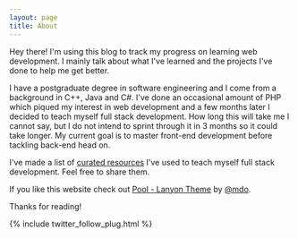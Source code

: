 ```yaml
---
layout: page
title: About
---
```


<p class = "message">
  Hey there! I'm using this blog to track my progress on learning web development. I mainly talk about what I've learned and the projects I've done to help me get better.
</p>

I have a postgraduate degree in software engineering and I come from a background in C++, Java and C#. I've done an occasional amount of PHP which piqued my interest in web development and a few months later I decided to teach myself full stack development. How long this will take me I cannot say, but I do not intend to sprint through it in 3 months so it could take longer. My current goal is to master front-end development before tackling back-end head on.

I've made a list of [curated resources](/Resources) I've used to teach myself full stack development. Feel free to share them.

If you like this website check out [Pool - Lanyon Theme](http://lanyon.getpoole.com) by [@mdo](https://twitter.com/mdo).


Thanks for reading!

{% include twitter_follow_plug.html %}

